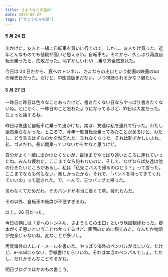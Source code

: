 ```yaml
---
title: さようならの話#3
date: 2023-05-27
tags: ["さようならの話"]
---
```


#### 5 月 24 日

出かけた。友人と一緒に自転車を買いに行くので。しかし、友人だけ買った。近年どんなものでも値段が高いと思えるわ。自転車も。それから、久しぶり再度自転車乗ったら、失敗だった。恥ずかしいわ///... 乗り方全然忘れた。

今日は 24 日だから、夏へのトンネル、さよならの出口という動画の映画のbdの発売日だった。だけど、中国語版まだない。いつ視聴られるかな？観たい。

#### 5 月 27 日

一昨日と昨日は色々なことあったけど、書きたくない日ならやっぱり書きたくないね。とにかく、一昨日のこと忘れたようになってるけど、昨日は大変だった。ちょっと話するね。

昨日は友達と自転車に乗って出かけた。実は、友達は私を連れて行った。わたし全然乗らなかった。ところで、今年一度自転車乗ってみたことがあるけど、わたし、どう乗るはずなのか全然忘れた。乗れなくなった。それは恥ずかしいよね。私、ゴミだわ。長い間乗っていないからかなと思うけど。

自分がよく一緒に出かけたくないが、最後までやっぱり遠いところに連れていったね。みんな疲れた。ここまでなら何もないのに、そして、なぜならば友達は他の行きたいところがあるし、私は「私先にバスで帰るのはどう？」って言った。ここまでならも何もない。楽しかったから。それで、「バンドを持ってきてくれていいの」って返された。で、一人で、三つバッグと帰った。

言わなくてだめだわ。そのバンドが本当に重くて草。疲れたんだ。

その以外、自転車の後席が不便すぎるわ。

以上。26 日だった。

今日の朝には「夏へのトンネル、さようならの出口」という映画観終わった。脚本がくそ悪いということわかってるけど、画面のために観てみた。なんだか物語が完全じゃないね。変なことが多いし。

再度海外の人にイーメールを書いた。やっぱり海外のペンパルがほしいな。だけど、e-mailじゃない、手紙書けたらいいわ。それは本当のペンパルでしょ。ただし、だれかそんなことやるかね。

明日ブログでほかのもの書こう。


